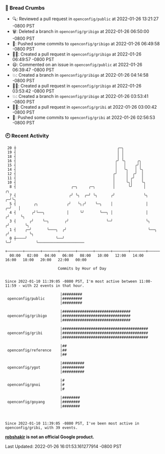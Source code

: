 ### 🍞 Bread Crumbs

 * 🔍: Reviewed a pull request in  `openconfig/public` at 2022-01-26 13:21:27 -0800 PST
 * 🗑: Deleted a branch in `openconfig/gribigo` at 2022-01-26 06:50:00 -0800 PST
 * 🚢: Pushed some commits to `openconfig/gribigo` at 2022-01-26 06:49:58 -0800 PST
 * ✍🏼: Created a pull request in `openconfig/gribigo` at 2022-01-26 06:49:57 -0800 PST
 * 😃: Commented on an issue in `openconfig/public` at 2022-01-26 06:39:47 -0800 PST
 * 💥: Created a branch in `openconfig/gribigo` at 2022-01-26 04:14:58 -0800 PST
 * ✍🏼: Created a pull request in `openconfig/gribigo` at 2022-01-26 03:53:42 -0800 PST
 * 💥: Created a branch in `openconfig/gribigo` at 2022-01-26 03:53:41 -0800 PST
 * ✍🏼: Created a pull request in `openconfig/gribi` at 2022-01-26 03:00:42 -0800 PST
 * 🚢: Pushed some commits to `openconfig/gribi` at 2022-01-26 02:56:53 -0800 PST

### 🕘 Recent Activity
```
 20 ┼                                              ╭─╮
 19 ┤                                              │ │
 18 ┤                                              │ │
 16 ┤                                             ╭╯ ╰╮     ╭╮
 15 ┤                                             │   │    ╭╯│
 14 ┤                                             │   ╰╮   │ ╰╮
 12 ┤                                            ╭╯    │  ╭╯  │
 11 ┤                                            │     │ ╭╯   │
 10 ┤                                            │     ╰╮│    ╰╮
  8 ┤                         ╭─╮     ╭─╮        │      ╰╯     │             ╭╮
  7 ┤                        ╭╯ ╰╮  ╭─╯ ╰╮      ╭╯             ╰╮          ╭─╯╰╮
  5 ┤        ╭╮             ╭╯   ╰╮╭╯    ╰─╮    │               │        ╭─╯   │
  4 ┤       ╭╯╰──╮          │     ╰╯       ╰──╮ │               │       ╭╯     ╰╮
  3 ┤      ╭╯    ╰─╮       ╭╯                 ╰─╯               ╰╮     ╭╯       ╰╮
  1 ┤    ╭─╯       ╰───╮  ╭╯                                     ╰──╮ ╭╯         ╰╮
  0 ┼────╯             ╰──╯                                         ╰─╯           ╰─────────────────────
    +───────+───────+───────+───────+───────+───────+───────+───────+───────+───────+───────+───────+────
  00:00   02:00   04:00   06:00   08:00   10:00   12:00   14:00   16:00   18:00   20:00   22:00   00:00   

						Commits by Hour of Day


Since 2022-01-10 11:39:05 -0800 PST, I'm most active between 11:00-11:59 - with 22 events in that hour.

```



```
                         |#########
 openconfig/public       |#########
                         |#########

                         |###############################
 openconfig/gribigo      |###############################
                         |###############################

                         |#######################################
 openconfig/gribi        |#######################################
                         |#######################################

                         |##
 openconfig/reference    |##
                         |##

                         |##########
 openconfig/ygot         |##########
                         |##########

                         |#
 openconfig/gnoi         |#
                         |#

                         |########
 openconfig/goyang       |########
                         |########



Since 2022-01-10 11:39:05 -0800 PST, I've been most active in openconfig/gribi, with 39 events.

```
**[robshakir](mailto:robjs@google.com) is not an official Google product.**  


Last Updated: 2022-01-26 16:01:53.161277914 -0800 PST
